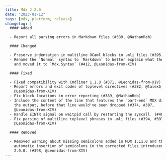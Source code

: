 ```yaml
---
title: Mdx 2.2.0
date: "2023-01-12"
tags: [mdx, platform, release]
changelog: |
  #### Added

  - Report all parsing errors in Markdown files (#389, @NathanReb)

  #### Changed

  - Preserve indentation in multiline OCaml blocks in .mli files (#395, @panglesd)
  - Rename the `Normal` syntax to `Markdown` to better explain what the syntax is
    and moved it to `Mdx.Syntax` (#412, @Leonidas-from-XIV)

  #### Fixed

  - Fixed compatibility with Cmdliner 1.1.0 (#371, @Leonidas-from-XIV)
  - Report errors and exit codes of toplevel directives (#382, @talex5,
    @Leonidas-from-XIV)
  - Fix block locations in error reporting (#389, @NathanReb)
  - Include the content of the line that features the `part-end` MDX directive in
    the output, before that line would've been dropped (#374, #387,
    @Leonidas-from-XIV)
  - Handle EINTR signal on waitpid call by restarting the syscall. (#409, @tmcgilchrist)
  - Fix parsing of multiline toplevel phrases in .mli files (#394, #397,
    @Leonidas-from-XIV)

  #### Removed

  - Removed warning about missing semicolons added in MDX 1.11.0 and the
    automatic insertion of semicolons in the corrected files introduced in MDX
    2.0.0. (#398, @Leonidas-from-XIV)
---
```

